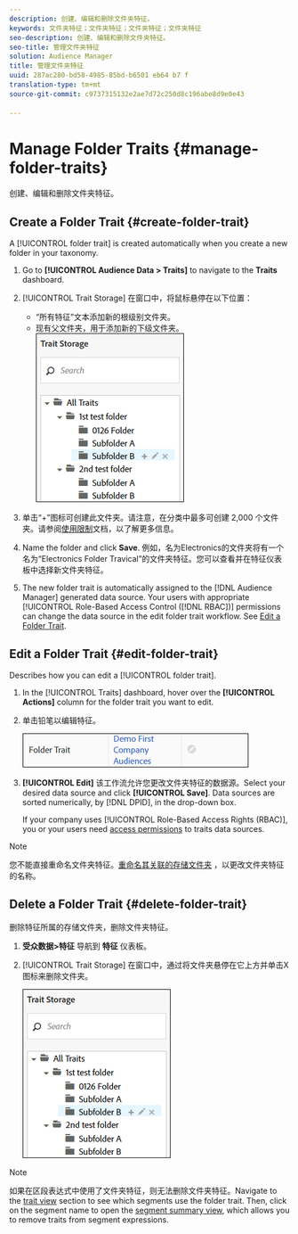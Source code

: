```yaml
---
description: 创建、编辑和删除文件夹特征。
keywords: 文件夹特征；文件夹特征；文件夹特征；文件夹特征
seo-description: 创建、编辑和删除文件夹特征。
seo-title: 管理文件夹特征
solution: Audience Manager
title: 管理文件夹特征
uuid: 287ac280-bd58-4985-85bd-b6501 eb64 b7 f
translation-type: tm+mt
source-git-commit: c9737315132e2ae7d72c250d8c196abe8d9e0e43

---
```



# Manage Folder Traits {#manage-folder-traits}

创建、编辑和删除文件夹特征。

## Create a Folder Trait {#create-folder-trait}

A [!UICONTROL folder trait] is created automatically when you create a new folder in your taxonomy.

<!-- create-folder-trait.xml -->

1. Go to **[!UICONTROL Audience Data > Traits]** to navigate to the **Traits** dashboard.
1. [!UICONTROL Trait Storage] 在窗口中，将鼠标悬停在以下位置：

   * “所有特征”文本添加新的根级别文件夹。
   * 现有父文件夹，用于添加新的下级文件夹。
   ![](assets/folder_traits_create.PNG)

1. 单击“+”图标可创建此文件夹。请注意，在分类中最多可创建 2,000 个文件夹。请参阅[使用限制](../../features/administration/usage-limits.md)文档，以了解更多信息。
1. Name the folder and click **Save**. 例如，名为Electronics的文件夹将有一个名为“Electronics Folder Travical”的文件夹特征。您可以查看并在特征仪表板中选择新文件夹特征。
1. The new folder trait is automatically assigned to the [!DNL Audience Manager] generated data source. Your users with appropriate [!UICONTROL Role-Based Access Control ([!DNL RBAC])] permissions can change the data source in the edit folder trait workflow. See [Edit a Folder Trait](../../features/traits/manage-folder-traits.md#edit-folder-trait).

## Edit a Folder Trait {#edit-folder-trait}

Describes how you can edit a [!UICONTROL folder trait].

<!-- edit-folder-trait.xml -->

1. In the [!UICONTROL Traits] dashboard, hover over the **[!UICONTROL Actions]** column for the folder trait you want to edit.
1. 单击铅笔以编辑特征。

   ![](assets/folder_traits_edit_border.png)

1. **[!UICONTROL Edit]** 该工作流允许您更改文件夹特征的数据源。Select your desired data source and click **[!UICONTROL Save]**. Data sources are sorted numerically, by [!DNL DPID], in the drop-down box.

   If your company uses [!UICONTROL Role-Based Access Rights (RBAC)], you or your users need [access permissions](../../features/traits/about-folder-traits.md#role-based-access-controls) to traits data sources.

>[!NOTE]
>
>您不能直接重命名文件夹特征。[重命名其关联的存储文件夹](../../features/traits/trait-storage.md#rename-delete-trait-storage-folder) ，以更改文件夹特征的名称。

## Delete a Folder Trait {#delete-folder-trait}

删除特征所属的存储文件夹，删除文件夹特征。

<!-- delete-folder-trait.xml -->

1. **受众数据&gt;特征** 导航到 **特征** 仪表板。
1. [!UICONTROL Trait Storage] 在窗口中，通过将文件夹悬停在它上方并单击X图标来删除文件夹。

   ![步骤结果](assets/folder_traits_create.PNG)

>[!NOTE]
>
>如果在区段表达式中使用了文件夹特征，则无法删除文件夹特征。Navigate to the [trait view](../../features/traits/trait-details-page.md) section to see which segments use the folder trait. Then, click on the segment name to open the [segment summary view](../../features/segments/segment-summary-view.md), which allows you to remove traits from segment expressions.